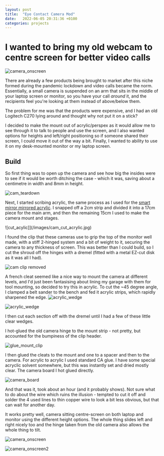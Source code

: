 ```yaml
---
layout: post
title:  "Eye Contact Camera Mod"
date:   2022-06-05 20:31:36 +0100
categories: projects
---
```

# I wanted to bring my old webcam to centre screen for better video calls

![camera_onscreen](/images/cam_final3.jpg)


There are already a few products being brought to market after this niche formed during the pandemic lockdown and video calls became the norm. Essentially, a small camera is suspended on an arm that sits in the middle of your laptop screen or monitor, so you have your call *around* it, and the recipients feel you're looking at them instead of above/below them. 

The problem for me was that the products were expensive, and I had an old Logitech C270 lying around and thought why not put it on a stick?

I decided to make the mount out of acrylic/perspex as it would allow me to see through it to talk to people and use the screen, and I also wanted options for heights and left/right positioning so if someone shared their screen, I could move it out of the way a bit. Finally, I wanted to ability to use it on my desk-mounted monitor or my laptop screen.

## Build

So first thing was to open up the camera and see how big the insides were to see if it would be worth ditching the case - which it was, saving about a centimetre in width and 8mm in height.

![cam_teardown](/images/cam_teardown.jpg)

Next, I started scribing acrylic, the same process as I used for the [smart mirror mirrored acrylic](https://optimalprimate.github.io/projects/2020/10/01/smart-mirror.html). I snapped off a 2cm strip and divided it into a 17cm piece for the main arm, and then the remaining 15cm I used to make the camera mount and stages.

![cut_acylic]](/images/cam_cut_acrylic.jpg)

I found the clip that these cameras use to grip the top of the monitor well made, with a stiff 2-hinged system and a bit of weight to it, securing the camera to any thickness of screen. This was better than I could build, so I cut the shroud off the hinges with a dremel (fitted with a metal EZ-cut disk as it was all I had).

![cam clip removed](/images/cam_clip.jpg)

A french cleat seemed like a nice way to mount the camera at different levels, and I'd just been fantasising about lining my garage with them for tool mounting, so decided to try this in acrylic. To cut the ~45 degree angle, I clamped a belt sander to the bench and fed it acrylic strips, which rapidly sharpened the edge.
![acrylic_wedge](/images/cam_sand.jpg)

![acrylic_wedge](/images/cam_cleat.jpg)

I then cut each section off with the dremel until I had a few of these little clear wedges.

I hot-glued the old camera hinge to the mount strip - not pretty, but accounted for the bumpiness of the clip header.

![glue_mount_clip](/images/cam_mountclip.jpg)

I then glued the cleats to the mount and one to a spacer and then to the camera. For acrylic to acrylic I used standard CA glue. I have some special acryclic solvent somewhere, but this was instantly set and dried mostly clear. The camera board I hot glued directly.

![camera_board](/images/cam_board.jpg)

And that was it, took about an hour (and it probably shows). Not sure what to do about the wire which ruins the illusion - tempted to cut it off and solder the 4 used lines to thin copper wire to look a bit less obvious, but that can wait for another day. 

It works pretty well, camera sitting centre-screen on both laptop and monitor using the different height options. The whole thing slides left and right nicely too and the hinge taken from the old camera also allows the whole thing to tilt.

![camera_onscreen](/images/cam_final1.jpg)


![camera_onscreen2](/images/cam_final2.jpg)

